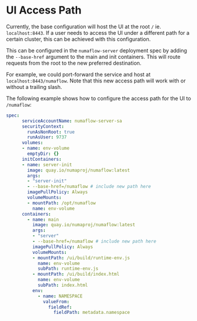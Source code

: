 # UI Access Path

Currently, the base configuration will host the UI at the root `/` ie. `localhost:8443`. If a user needs to access the UI under a different path for a certain cluster, this can be achieved
with this configuration.

This can be configured in the `numaflow-server` deployment spec by adding the `--base-href` argument to the main and init containers. This will route requests from the root to the new
preferred destination. 

For example, we could port-forward the service and host at `localhost:8443/numaflow`. Note that this new access path will work with or without a trailing slash.

The following example shows how to configure the access path for the UI to `/numaflow`:

```yaml
spec:
      serviceAccountName: numaflow-server-sa
      securityContext:
        runAsNonRoot: true
        runAsUser: 9737
      volumes:
      - name: env-volume
        emptyDir: {}
      initContainers:
      - name: server-init
        image: quay.io/numaproj/numaflow:latest
        args:
        - "server-init"
        - --base-href=/numaflow # include new path here
        imagePullPolicy: Always
        volumeMounts:
        - mountPath: /opt/numaflow
          name: env-volume
      containers:
        - name: main
          image: quay.io/numaproj/numaflow:latest
          args:
          - "server"
          - --base-href=/numaflow # include new path here
          imagePullPolicy: Always
          volumeMounts:
          - mountPath: /ui/build/runtime-env.js
            name: env-volume
            subPath: runtime-env.js
          - mountPath: /ui/build/index.html
            name: env-volume
            subPath: index.html
          env:
            - name: NAMESPACE
              valueFrom:
                fieldRef:
                  fieldPath: metadata.namespace
```